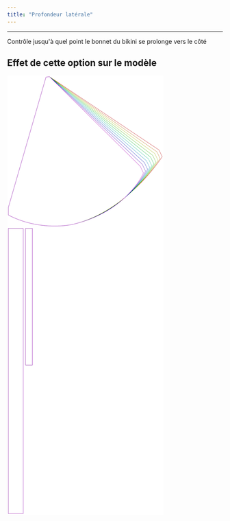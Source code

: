 ```yaml
---
title: "Profondeur latérale"
---
```


***

Contrôle jusqu'à quel point le bonnet du bikini se prolonge vers le côté

## Effet de cette option sur le modèle

![Cette image montre l'effet de cette option en superposant plusieurs variantes qui ont une valeur différente pour cette option](bee_sidedepth_sample.svg "Effet de cette option sur le modèle")
